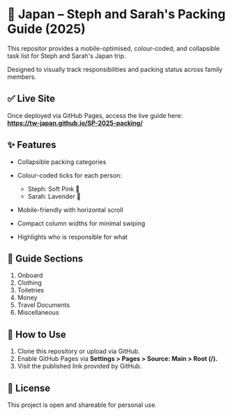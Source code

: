 # 🧳 Japan – Steph and Sarah's Packing Guide (2025)

This repositor provides a mobile-optimised, colour-coded, and collapsible task list for Steph and Sarah's Japan trip.

Designed to visually track responsibilities and packing status across family members.

## ✅ Live Site

Once deployed via GitHub Pages, access the live guide here:  
**https://tw-japan.github.io/SP-2025-packing/**



## ✨ Features

* Collapsible packing categories
* Colour-coded ticks for each person:

  * Steph: Soft Pink 🩷
  * Sarah: Lavender 💜

* Mobile-friendly with horizontal scroll
* Compact column widths for minimal swiping
* Highlights who is responsible for what

## 📌 Guide Sections

1. Onboard
2. Clothing
3. Toiletries
4. Money
5. Travel Documents
6. Miscellaneous

## 🔧 How to Use

1. Clone this repository or upload via GitHub.
2. Enable GitHub Pages via **Settings > Pages > Source: Main > Root (/).**
3. Visit the published link provided by GitHub.

## 📄 License

This project is open and shareable for personal use.

